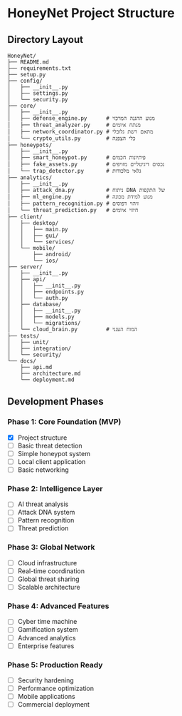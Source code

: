 # HoneyNet Project Structure

## Directory Layout
```
HoneyNet/
├── README.md
├── requirements.txt
├── setup.py
├── config/
│   ├── __init__.py
│   ├── settings.py
│   └── security.py
├── core/
│   ├── __init__.py
│   ├── defense_engine.py      # מנוע ההגנה המרכזי
│   ├── threat_analyzer.py     # מנתח איומים
│   ├── network_coordinator.py # מתאם רשת גלובלי
│   └── crypto_utils.py        # כלי הצפנה
├── honeypots/
│   ├── __init__.py
│   ├── smart_honeypot.py      # פיתיונות חכמים
│   ├── fake_assets.py         # נכסים דיגיטליים מזויפים
│   └── trap_detector.py       # גלאי מלכודות
├── analytics/
│   ├── __init__.py
│   ├── attack_dna.py          # ניתוח DNA של התקפות
│   ├── ml_engine.py           # מנוע למידת מכונה
│   ├── pattern_recognition.py # זיהוי דפוסים
│   └── threat_prediction.py   # חיזוי איומים
├── client/
│   ├── desktop/
│   │   ├── main.py
│   │   ├── gui/
│   │   └── services/
│   └── mobile/
│       ├── android/
│       └── ios/
├── server/
│   ├── __init__.py
│   ├── api/
│   │   ├── __init__.py
│   │   ├── endpoints.py
│   │   └── auth.py
│   ├── database/
│   │   ├── __init__.py
│   │   ├── models.py
│   │   └── migrations/
│   └── cloud_brain.py         # המוח הענני
├── tests/
│   ├── unit/
│   ├── integration/
│   └── security/
└── docs/
    ├── api.md
    ├── architecture.md
    └── deployment.md
```

## Development Phases

### Phase 1: Core Foundation (MVP)
- [x] Project structure
- [ ] Basic threat detection
- [ ] Simple honeypot system
- [ ] Local client application
- [ ] Basic networking

### Phase 2: Intelligence Layer
- [ ] AI threat analysis
- [ ] Attack DNA system
- [ ] Pattern recognition
- [ ] Threat prediction

### Phase 3: Global Network
- [ ] Cloud infrastructure
- [ ] Real-time coordination
- [ ] Global threat sharing
- [ ] Scalable architecture

### Phase 4: Advanced Features
- [ ] Cyber time machine
- [ ] Gamification system
- [ ] Advanced analytics
- [ ] Enterprise features

### Phase 5: Production Ready
- [ ] Security hardening
- [ ] Performance optimization
- [ ] Mobile applications
- [ ] Commercial deployment
